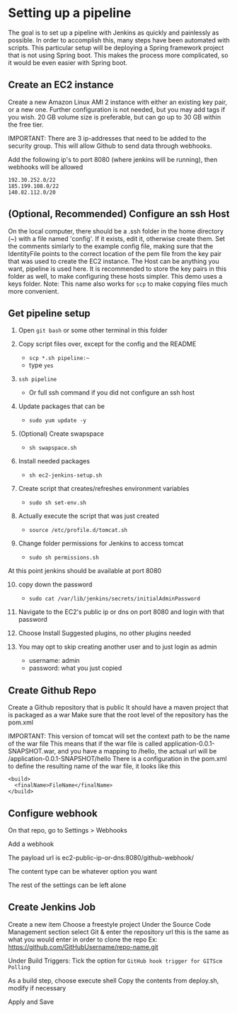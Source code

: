 # Setting up a pipeline
The goal is to set up a pipeline with Jenkins as quickly and painlessly as possible.
In order to accomplish this, many steps have been automated with scripts.
This particular setup will be deploying a Spring framework project that is not using Spring boot.
This makes the process more complicated, so it would be even easier with Spring boot.

## Create an EC2 instance
Create a new Amazon Linux AMI 2 instance with either an existing key pair, or a new one.
Further configuration is not needed, but you may add tags if you wish.
20 GB volume size is preferable, but can go up to 30 GB within the free tier.

IMPORTANT: There are 3 ip-addresses that need to be added to the security group. This will allow Github to send data through webhooks.

Add the following ip's to port 8080 (where jenkins will be running), then webhooks will be allowed

    192.30.252.0/22
    185.199.108.0/22
    140.82.112.0/20


## (Optional, Recommended) Configure an ssh Host
On the local computer, there should be a .ssh folder in the home directory (~) with a file named 'config'.
If it exists, edit it, otherwise create them.
Set the comments simlarly to the example config file, making sure that the IdentityFile points to the correct location of the pem file from the key pair that was used to create the EC2 instance.
The Host can be anything you want, pipeline is used here.
It is recommended to store the key pairs in this folder as well, to make configuring these hosts simpler. This demo uses a keys folder.
Note: This name also works for `scp` to make copying files much more convenient.



## Get pipeline setup
1. Open `git bash` or some other terminal in this folder

2. Copy script files over, except for the config and the README
    - `scp *.sh pipeline:~`
    - type `yes`
3. `ssh pipeline`
    - Or full ssh command if you did not configure an ssh host

4. Update packages that can be
    - `sudo yum update -y`
5. (Optional) Create swapspace
    - `sh swapspace.sh`
6. Install needed packages
    - `sh ec2-jenkins-setup.sh`
7. Create script that creates/refreshes environment variables
    - `sudo sh set-env.sh`
8. Actually execute the script that was just created
    - `source /etc/profile.d/tomcat.sh`
9. Change folder permissions for Jenkins to access tomcat
    - `sudo sh permissions.sh`

At this point jenkins should be available at port 8080

10. copy down the password
    - `sudo cat /var/lib/jenkins/secrets/initialAdminPassword`
11. Navigate to the EC2's public ip or dns on port 8080 and login with that password
12. Choose Install Suggested plugins, no other plugins needed

13. You may opt to skip creating another user and to just login as admin
    - username: admin
    - password: what you just copied

## Create Github Repo

Create a Github repository that is public
It should have a maven project that is packaged as a war
  Make sure that the root level of the repository has the pom.xml

IMPORTANT: This version of tomcat will set the context path to be the name of the war file
This means that if the war file is called application-0.0.1-SNAPSHOT.war, and you have a mapping to /hello, the actual url will be /application-0.0.1-SNAPSHOT/hello
There is a configuration in the pom.xml to define the resulting name of the war file, it looks like this

    <build>
      <finalName>FileName</finalName>
    </build>

## Configure webhook
On that repo, go to Settings > Webhooks

Add a webhook

The payload url is ec2-public-ip-or-dns:8080/github-webhook/

The content type can be whatever option you want

The rest of the settings can be left alone



## Create Jenkins Job
Create a new item
Choose a freestyle project
Under the Source Code Management section select Git & enter the repository url
  this is the same as what you would enter in order to clone the repo
  Ex: https://github.com/GitHubUsername/repo-name.git

Under Build Triggers: Tick the option for `GitHub hook trigger for GITScm Polling`

As a build step, choose execute shell
Copy the contents from deploy.sh, modify if necessary

Apply and Save
